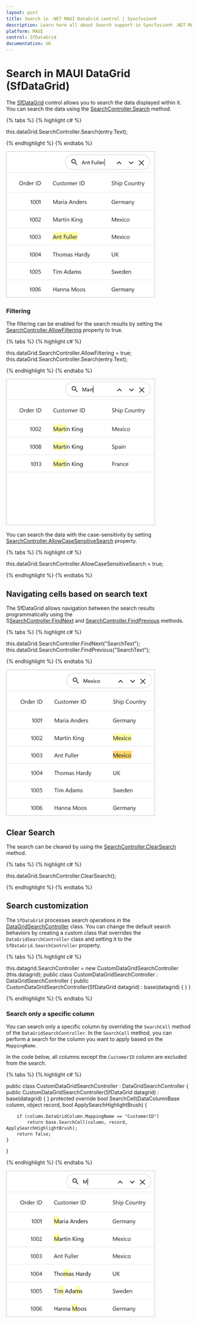 ```yaml
---
layout: post
title: Search in .NET MAUI DataGrid control | Syncfusion®
description: Learn here all about Search support in Syncfusion® .NET MAUI DataGrid (SfDataGrid) control, its elements and more details.
platform: MAUI
control: SfDataGrid
documentation: UG
---
```


# Search in MAUI DataGrid (SfDataGrid)

The [SfDataGrid]() control allows you to search the data displayed within it. You can search the data using the [SearchController.Search]() method.

{% tabs %}
{% highlight c# %}

this.dataGrid.SearchController.Search(entry.Text);

{% endhighlight %}
{% endtabs %}

<img alt="DataGrid with Search Panel" src="Images\search\maui-datagrid-search.png" width="404"/>


### Filtering

The filtering can be enabled for the search results by setting the [SearchController.AllowFiltering]() property to true.

{% tabs %}
{% highlight c# %}

this.dataGrid.SearchController.AllowFiltering = true;
this.dataGrid.SearchController.Search(entry.Text);

{% endhighlight %}
{% endtabs %}

<img alt="Enabling Filter based on Search in DataGrid" src="Images\search\maui-datagrid-search-filtering.png" width="404"/>


You can search the data with the case-sensitivity by setting [SearchController.AllowCaseSensitiveSearch]() property.

{% tabs %}
{% highlight c# %}

this.dataGrid.SearchController.AllowCaseSensitiveSearch = true;

{% endhighlight %}
{% endtabs %}

## Navigating cells based on search text

The SfDataGrid allows navigation between the search results programmatically using the S[SearchController.FindNext]() and [SearchController.FindPrevious]() methods.

{% tabs %}
{% highlight c# %}

this.dataGrid.SearchController.FindNext("SearchText");
this.dataGrid.SearchController.FindPrevious("SearchText");

{% endhighlight %}
{% endtabs %}

<img alt="Navigated Search Text in DataGrid" src="Images\search\maui-datagrid-searchtext-navigate.png" width="404"/>

## Clear Search

The search can be cleared by using the [SearchController.ClearSearch]() method.

{% tabs %}
{% highlight c# %}

this.dataGrid.SearchController.ClearSearch();

{% endhighlight %}
{% endtabs %}

## Search customization

The `SfDataGrid` processes search operations in the [DataGridSearchController]() class. You can change the default search behaviors by creating a custom class that overrides the `DataGridSearchController` class and setting it to the `SfDataGrid.SearchController` property.

{% tabs %}
{% highlight c# %}

this.datagrid.SearchController = new CustomDataGridSearchController (this.datagrid);
public class CustomDataGridSearchController  : DataGridSearchController
{
    public CustomDataGridSearchController(SfDataGrid datagrid)
        : base(datagrid)
    {
    }
}

{% endhighlight %}
{% endtabs %}

### Search only a specific column

You can search only a specific column by overriding the `SearchCell` method of the `DataGridSearchController`. In the `SearchCell` method, you can perform a search for the column you want to apply based on the `MappingName`.

In the code below, all columns except the `CustomerID` column are excluded from the search.

{% tabs %}
{% highlight c# %}

public class CustomDataGridSearchController : DataGridSearchController
{
    public CustomDataGridSearchController(SfDataGrid datagrid)
        : base(datagrid)
    {
    }
    protected override bool SearchCell(DataColumnBase column, object record, bool ApplySearchHighlightBrush)
    {

        if (column.DataGridColumn.MappingName == "CustomerID")
            return base.SearchCell(column, record, ApplySearchHighlightBrush);
        return false;
    }
}

{% endhighlight %}
{% endtabs %}

<img alt="DataGrid displays Search Text only in Selected Column" src="Images\search\maui-datagrid-search-selected-column.png" width="404"/>
